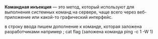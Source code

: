 **Командная инъекция** — это метод, который используют для выполнения системных команд на сервере, чаще всего через веб-приложение или какой-то графический интерфейс.

в строку ввода пишем дополнение к команде, которая заложена разработчиками
например ; cat flag (заложена команда ping -c 1 -W 1)